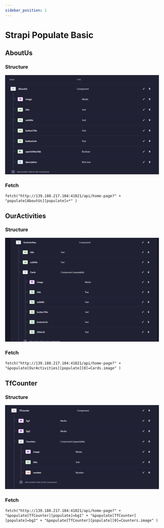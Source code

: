 ```yaml
---
sidebar_position: 1
---
```


# Strapi Populate Basic

## AboutUs
### Structure
![about us](/img/about_us.png)

### Fetch
```
fetch("http://139.180.217.104:41021/api/home-page?" + "populate[AboutUs][populate]=*" )
```

## OurActivities
### Structure
![our activities](/img/our_activities.png)

### Fetch
```
fetch("http://139.180.217.104:41021/api/home-page?" + "&populate[OurActivities][populate][0]=Cards.image" )
```

## TfCounter

### Structure
![tf counter](/img/tf_counter.png)

### Fetch
```
fetch("http://139.180.217.104:41021/api/home-page?" + "&populate[TfCounter][populate]=bg1" + "&populate[TfCounter][populate]=bg2" + "&populate[TfCounter][populate][0]=Counters.image" )
```



